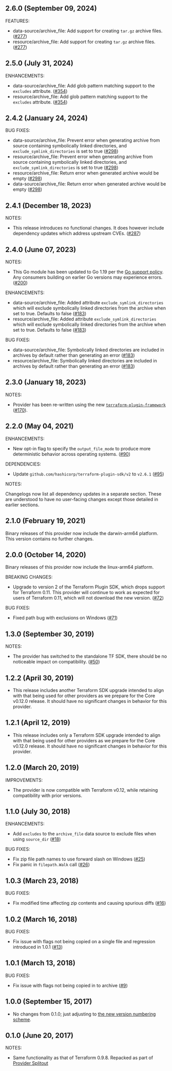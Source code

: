 ## 2.6.0 (September 09, 2024)

FEATURES:

* data-source/archive_file: Add support for creating `tar.gz` archive files. ([#277](https://github.com/hashicorp/terraform-provider-archive/issues/277))
* resource/archive_file: Add support for creating `tar.gz` archive files. ([#277](https://github.com/hashicorp/terraform-provider-archive/issues/277))

## 2.5.0 (July 31, 2024)

ENHANCEMENTS:

* data-source/archive_file: Add glob pattern matching support to the `excludes` attribute. ([#354](https://github.com/hashicorp/terraform-provider-archive/issues/354))
* resource/archive_file: Add glob pattern matching support to the `excludes` attribute. ([#354](https://github.com/hashicorp/terraform-provider-archive/issues/354))

## 2.4.2 (January 24, 2024)

BUG FIXES:

* data-source/archive_file: Prevent error when generating archive from source containing symbolically linked directories, and `exclude_symlink_directories` is set to true ([#298](https://github.com/hashicorp/terraform-provider-archive/issues/298))
* resource/archive_file: Prevent error when generating archive from source containing symbolically linked directories, and `exclude_symlink_directories` is set to true ([#298](https://github.com/hashicorp/terraform-provider-archive/issues/298))
* resource/archive_file: Return error when generated archive would be empty ([#298](https://github.com/hashicorp/terraform-provider-archive/issues/298))
* data-source/archive_file: Return error when generated archive would be empty ([#298](https://github.com/hashicorp/terraform-provider-archive/issues/298))

## 2.4.1 (December 18, 2023)

NOTES:

* This release introduces no functional changes. It does however include dependency updates which address upstream CVEs. ([#287](https://github.com/hashicorp/terraform-provider-archive/issues/287))

## 2.4.0 (June 07, 2023)

NOTES:

* This Go module has been updated to Go 1.19 per the [Go support policy](https://golang.org/doc/devel/release.html#policy). Any consumers building on earlier Go versions may experience errors. ([#200](https://github.com/hashicorp/terraform-provider-archive/issues/200))

ENHANCEMENTS:

* data-source/archive_file: Added attribute `exclude_symlink_directories` which will exclude symbolically linked directories from the archive when set to true. Defaults to false ([#183](https://github.com/hashicorp/terraform-provider-archive/issues/183))
* resource/archive_file: Added attribute `exclude_symlink_directories` which will exclude symbolically linked directories from the archive when set to true. Defaults to false ([#183](https://github.com/hashicorp/terraform-provider-archive/issues/183))

BUG FIXES:

* data-source/archive_file: Symbolically linked directories are included in archives by default rather than generating an error ([#183](https://github.com/hashicorp/terraform-provider-archive/issues/183))
* resource/archive_file: Symbolically linked directories are included in archives by default rather than generating an error ([#183](https://github.com/hashicorp/terraform-provider-archive/issues/183))
## 2.3.0 (January 18, 2023)

NOTES:

* Provider has been re-written using the new [`terraform-plugin-framework`](https://www.terraform.io/plugin/framework) ([#170](https://github.com/hashicorp/terraform-provider-archive/pull/170)).

## 2.2.0 (May 04, 2021)

ENHANCEMENTS:

* New opt-in flag to specify the `output_file_mode` to produce more deterministic behavior across operating systems. ([#90](https://github.com/terraform-providers/terraform-provider-archive/issues/90))

DEPENDENCIES:

* Update `github.com/hashicorp/terraform-plugin-sdk/v2` to `v2.6.1` ([#95](https://github.com/terraform-providers/terraform-provider-archive/issues/95))

NOTES:

Changelogs now list all dependency updates in a separate section. These are understood to have no user-facing changes except those detailed in earlier sections.

## 2.1.0 (February 19, 2021)

Binary releases of this provider now include the darwin-arm64 platform. This version contains no further changes.

## 2.0.0 (October 14, 2020)

Binary releases of this provider now include the linux-arm64 platform.

BREAKING CHANGES:

* Upgrade to version 2 of the Terraform Plugin SDK, which drops support for Terraform 0.11. This provider will continue to work as expected for users of Terraform 0.11, which will not download the new version. ([#72](https://github.com/terraform-providers/terraform-provider-archive/issues/72))

BUG FIXES:

* Fixed path bug with exclusions on Windows ([#71](https://github.com/terraform-providers/terraform-provider-archive/issues/71))

## 1.3.0 (September 30, 2019)

NOTES:

* The provider has switched to the standalone TF SDK, there should be no noticeable impact on compatibility. ([#50](https://github.com/terraform-providers/terraform-provider-archive/issues/50))

## 1.2.2 (April 30, 2019)

* This release includes another Terraform SDK upgrade intended to align with that being used for other providers as we prepare for the Core v0.12.0 release. It should have no significant changes in behavior for this provider.

## 1.2.1 (April 12, 2019)

* This release includes only a Terraform SDK upgrade intended to align with that being used for other providers as we prepare for the Core v0.12.0 release. It should have no significant changes in behavior for this provider.

## 1.2.0 (March 20, 2019)

IMPROVEMENTS:

* The provider is now compatible with Terraform v0.12, while retaining compatibility with prior versions.

## 1.1.0 (July 30, 2018)

ENHANCEMENTS:

* Add `excludes` to the `archive_file` data source to exclude files when using `source_dir` ([#18](https://github.com/terraform-providers/terraform-provider-archive/issues/18))

BUG FIXES:

* Fix zip file path names to use forward slash on Windows ([#25](https://github.com/terraform-providers/terraform-provider-archive/issues/25))
* Fix panic in `filepath.Walk` call ([#26](https://github.com/terraform-providers/terraform-provider-archive/issues/26))

## 1.0.3 (March 23, 2018)

BUG FIXES:

* Fix modified time affecting zip contents and causing spurious diffs ([#16](https://github.com/terraform-providers/terraform-provider-archive/issues/16))

## 1.0.2 (March 16, 2018)

BUG FIXES:

* Fix issue with flags not being copied on a single file and regression introduced in 1.0.1 ([#13](https://github.com/terraform-providers/terraform-provider-archive/issues/13))

## 1.0.1 (March 13, 2018)

BUG FIXES:

* Fix issue with flags not being copied in to archive ([#9](https://github.com/terraform-providers/terraform-provider-archive/issues/9))

## 1.0.0 (September 15, 2017)

* No changes from 0.1.0; just adjusting to [the new version numbering scheme](https://www.hashicorp.com/blog/hashicorp-terraform-provider-versioning/).

## 0.1.0 (June 20, 2017)

NOTES:

* Same functionality as that of Terraform 0.9.8. Repacked as part of [Provider Splitout](https://www.hashicorp.com/blog/upcoming-provider-changes-in-terraform-0-10/)
